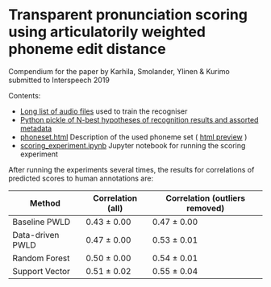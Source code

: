 # Transparent pronunciation scoring using articulatorily weighted phoneme edit distance

Compendium for the paper by Karhila, Smolander, Ylinen &amp; Kurimo submitted to Interspeech 2019

Contents:
- [Long list of audio files](corpus_dataset_filename.txt) used to train the recogniser
- [Python pickle of N-best hypotheses of recognition results and assorted metadata](phone_recognition_results_v0.22.pickle)
- [phoneset.html](phoneset.html) Description of the used phoneme set ( [html preview](https://htmlpreview.github.io/?https://github.com/aalto-speech/interspeech2019_karhila_et_al/blob/master/phoneset.html) )
- [scoring_experiment.ipynb](scoring_experiment.ipynb) Jupyter notebook for running the scoring experiment

After running the experiments several times, the results for correlations of predicted scores to human annotations are:


| Method                  | Correlation (all) | Correlation (outliers removed)  |
| ----------------- | --------------- | ---------------------- |
| Baseline PWLD     |  0.43 ± 0.00    |  0.47 ± 0.00           |
| Data-driven PWLD  |  0.47 ± 0.00    |  0.53 ± 0.01           |
| Random Forest     |  0.50 ± 0.00    |  0.54 ± 0.01           |
| Support Vector    |  0.51 ± 0.02    |  0.55 ± 0.04           |
